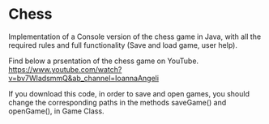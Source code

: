 # Chess

Implementation of a Console version of the chess game in Java, with all the required rules and full
functionality (Save and load game, user help).

Find below a prsentation of the chess game on YouTube.
https://www.youtube.com/watch?v=bv7WIadsmmQ&ab_channel=IoannaAngeli

If you download this code, in order to save and open games, you should change 
the corresponding paths in the methods saveGame() and openGame(), in Game Class.

